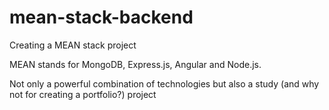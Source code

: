 # mean-stack-backend

Creating a MEAN stack project

MEAN stands for MongoDB, Express.js, Angular and Node.js.

Not only a powerful combination of technologies but also a study (and why not for creating a portfolio?) project
